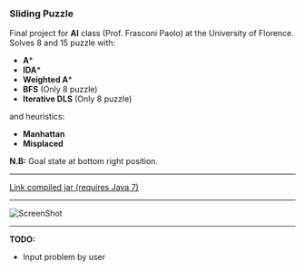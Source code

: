 ### Sliding Puzzle

Final project for **AI** class (Prof. Frasconi Paolo) at the University of Florence.  
Solves 8 and 15 puzzle with:
- **A***  
- **IDA***  
- **Weighted A***   
- **BFS** (Only 8 puzzle) 
- **Iterative DLS** (Only 8 puzzle)  

and heuristics:
- **Manhattan**  
- **Misplaced**  

**N.B:** Goal state at bottom right position.

---

[Link compiled jar (requires Java 7)](https://www.dropbox.com/s/8vdgavvzj8iexsw/Sliding%20Puzzle.jar?dl=1)

---

![ScreenShot](https://www.dropbox.com/s/r1brs12osg7j75o/sliding%20puzzle%20IA.png?dl=1)

---

**TODO:**
- Input problem by user
